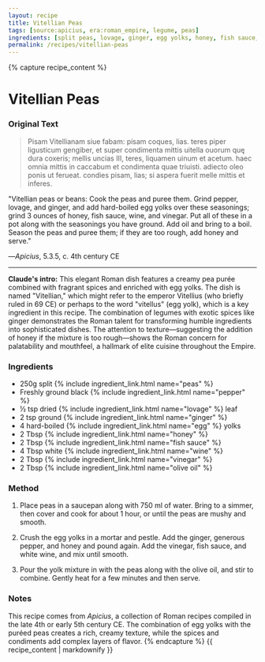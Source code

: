 ```yaml
---
layout: recipe
title: Vitellian Peas
tags: [source:apicius, era:roman_empire, legume, peas]
ingredients: [split peas, lovage, ginger, egg yolks, honey, fish sauce, wine, vinegar, olive oil]
permalink: /recipes/vitellian-peas
---
```


{% capture recipe_content %}
# Vitellian Peas

### Original Text
> Pisam Vitellianam siue fabam: pisam coques, lias. teres piper ligusticum gengiber, et super condimenta mittis uitella ouorum quę dura coxeris; mellis uncias III, teres, liquamen uinum et acetum. haec omnia mittis in caccabum et condimenta quae triuisti. adiecto oleo ponis ut ferueat. condies pisam, lias; si aspera fuerit melle mittis et inferes.

"Vitellian peas or beans: Cook the peas and puree them. Grind pepper, lovage, and ginger, and add hard-boiled egg yolks over these seasonings; grind 3 ounces of honey, fish sauce, wine, and vinegar. Put all of these in a pot along with the seasonings you have ground. Add oil and bring to a boil. Season the peas and puree them; if they are too rough, add honey and serve."

—*Apicius*, 5.3.5, c. 4th century CE

___

**Claude's intro:** This elegant Roman dish features a creamy pea purée combined with fragrant spices and enriched with egg yolks. The dish is named "Vitellian," which might refer to the emperor Vitellius (who briefly ruled in 69 CE) or perhaps to the word "vitellus" (egg yolk), which is a key ingredient in this recipe. The combination of legumes with exotic spices like ginger demonstrates the Roman talent for transforming humble ingredients into sophisticated dishes. The attention to texture—suggesting the addition of honey if the mixture is too rough—shows the Roman concern for palatability and mouthfeel, a hallmark of elite cuisine throughout the Empire.

### Ingredients
- 250g split {% include ingredient_link.html name="peas" %}  
- Freshly ground black {% include ingredient_link.html name="pepper" %}  
- ½ tsp dried {% include ingredient_link.html name="lovage" %} leaf  
- 2 tsp ground {% include ingredient_link.html name="ginger" %}  
- 4 hard-boiled {% include ingredient_link.html name="egg" %} yolks  
- 2 Tbsp {% include ingredient_link.html name="honey" %}  
- 2 Tbsp {% include ingredient_link.html name="fish sauce" %}  
- 4 Tbsp white {% include ingredient_link.html name="wine" %}  
- 2 Tbsp {% include ingredient_link.html name="vinegar" %}  
- 2 Tbsp {% include ingredient_link.html name="olive oil" %}

### Method

1. Place peas in a saucepan along with 750 ml of water. Bring to a simmer, then cover and cook for about 1 hour, or until the peas are mushy and smooth.  

2. Crush the egg yolks in a mortar and pestle. Add the ginger, generous pepper, and honey and pound again. Add the vinegar, fish sauce, and white wine, and mix until smooth.  

3. Pour the yolk mixture in with the peas along with the olive oil, and stir to combine. Gently heat for a few minutes and then serve.

### Notes
This recipe comes from *Apicius*, a collection of Roman recipes compiled in the late 4th or early 5th century CE. The combination of egg yolks with the puréed peas creates a rich, creamy texture, while the spices and condiments add complex layers of flavor.
{% endcapture %}
{{ recipe_content | markdownify }}